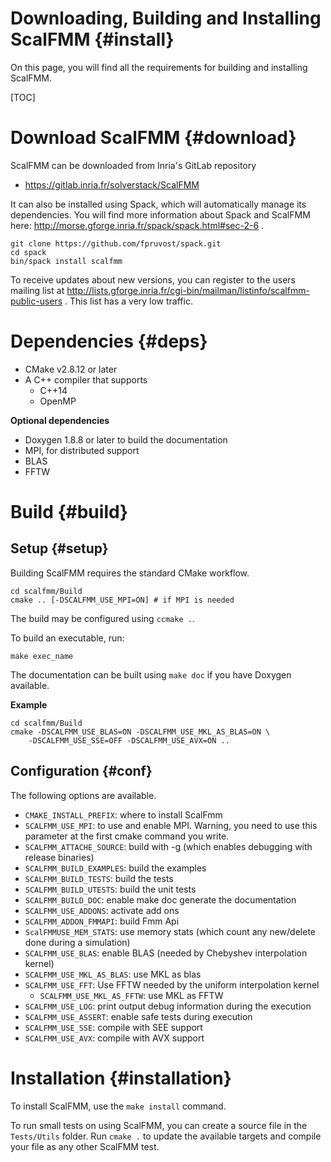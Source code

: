 Downloading, Building and Installing ScalFMM   {#install}
============================================

On this page, you will find all the requirements for building and installing ScalFMM.

[TOC]

# Download ScalFMM   {#download}

ScalFMM can be downloaded from Inria's GitLab repository

  - https://gitlab.inria.fr/solverstack/ScalFMM

It can also be installed using Spack, which will automatically manage its dependencies. You will find more information about Spack and ScalFMM here: http://morse.gforge.inria.fr/spack/spack.html#sec-2-6 .

    git clone https://github.com/fpruvost/spack.git
    cd spack
    bin/spack install scalfmm

To receive updates about new versions, you can register to the users mailing list at http://lists.gforge.inria.fr/cgi-bin/mailman/listinfo/scalfmm-public-users . This list has a very low traffic.

# Dependencies   {#deps}

  - CMake v2.8.12 or later
  - A C++ compiler that supports
    - C++14
    - OpenMP

**Optional dependencies**

  - Doxygen 1.8.8 or later to build the documentation
  - MPI, for distributed support
  - BLAS
  - FFTW

# Build   {#build}

## Setup   {#setup}

Building ScalFMM requires the standard CMake workflow.


    cd scalfmm/Build
    cmake .. [-DSCALFMM_USE_MPI=ON] # if MPI is needed


The build may be configured using `ccmake .`.

To build an executable, run:

    make exec_name

The documentation can be built using `make doc` if you have Doxygen available.

**Example**

    cd scalfmm/Build
    cmake -DSCALFMM_USE_BLAS=ON -DSCALFMM_USE_MKL_AS_BLAS=ON \
        -DSCALFMM_USE_SSE=OFF -DSCALFMM_USE_AVX=ON ..


## Configuration   {#conf}

The following options are available.

 * `CMAKE_INSTALL_PREFIX`: where to install ScalFmm
 * `SCALFMM_USE_MPI`: to use and enable MPI. Warning, you need to use this parameter at the first cmake command you write.
 * `SCALFMM_ATTACHE_SOURCE`: build with -g (which enables debugging with release binaries)
 * `SCALFMM_BUILD_EXAMPLES`: build the examples
 * `SCALFMM_BUILD_TESTS`: build the tests
 * `SCALFMM_BUILD_UTESTS`: build the unit tests
 * `SCALFMM_BUILD_DOC`: enable make doc generate the documentation
 * `SCALFMM_USE_ADDONS`: activate add ons
 * `SCALFMM_ADDON_FMMAPI`: build Fmm Api
 * `ScalFMMUSE_MEM_STATS`: use memory stats (which count any new/delete done during a simulation)
 * `SCALFMM_USE_BLAS`: enable BLAS (needed by Chebyshev interpolation kernel)
 * `SCALFMM_USE_MKL_AS_BLAS`: use MKL as blas
 * `SCALFMM_USE_FFT`: Use FFTW needed by the uniform interpolation kernel
     * `SCALFMM_USE_MKL_AS_FFTW`: use MKL as FFTW
 * `SCALFMM_USE_LOG`: print output debug information during the execution
 * `SCALFMM_USE_ASSERT`: enable safe tests during execution
 * `SCALFMM_USE_SSE`: compile with SEE support
 * `SCALFMM_USE_AVX`: compile with AVX support


# Installation {#installation}

To install ScalFMM, use the `make install` command.

To run small tests on using ScalFMM, you can create a source file in the `Tests/Utils` folder. Run `cmake .` to update the available targets and compile your file as any other ScalFMM test.
